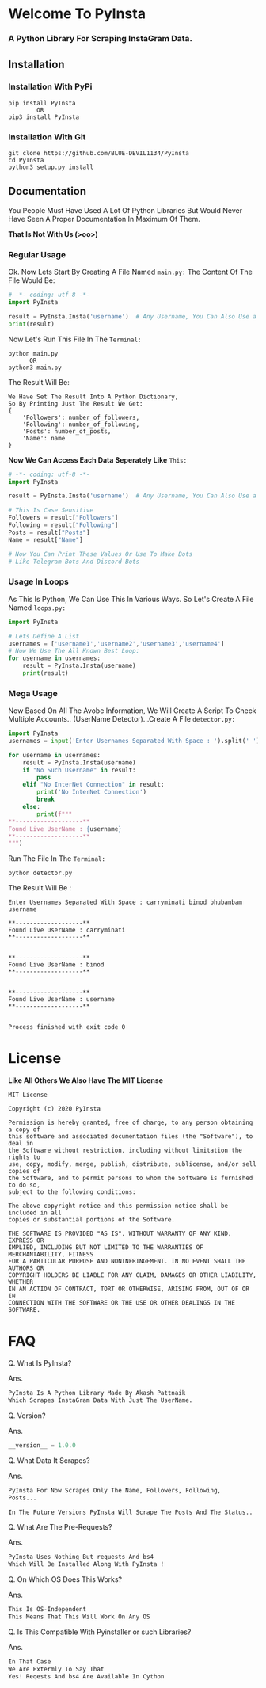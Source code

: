 #  Welcome To PyInsta
### A Python Library For Scraping InstaGram Data.

## Installation
### Installation With PyPi
```shell script
pip install PyInsta
        OR
pip3 install PyInsta
```
### Installation With Git
```shell script
git clone https://github.com/BLUE-DEVIL1134/PyInsta
cd PyInsta
python3 setup.py install
```

## Documentation
You People Must Have Used A Lot Of Python Libraries But Would Never
Have Seen A Proper Documentation In Maximum Of Them.

**That Is Not With Us (>oo>)**
### Regular Usage
Ok. Now Lets Start By Creating A File Named `main.py:`
The Content Of The File Would Be:
```python
# -*- coding: utf-8 -*-
import PyInsta

result = PyInsta.Insta('username')  # Any Username, You Can Also Use a Vriable
print(result)

```

Now Let's Run This File In The `Terminal:`
```commandline
python main.py
      OR
python3 main.py
```

The Result Will Be:
```shell script
We Have Set The Result Into A Python Dictionary,
So By Printing Just The Result We Get: 
{
    'Followers': number_of_followers,
    'Following': number_of_following,
    'Posts': number_of_posts,
    'Name': name
}
```

**Now We Can Access Each Data Seperately Like** `This:`

```python
# -*- coding: utf-8 -*-
import PyInsta

result = PyInsta.Insta('username')  # Any Username, You Can Also Use a Vriable

# This Is Case Sensitive
Followers = result["Followers"]
Following = result["Following"]
Posts = result["Posts"]
Name = result["Name"]

# Now You Can Print These Values Or Use To Make Bots
# Like Telegram Bots And Discord Bots
```

### Usage In Loops
As This Is Python, We Can Use This In Various Ways.
So Let's Create A File Named `loops.py:`
```python
import PyInsta

# Lets Define A List
usernames = ['username1','username2','username3','username4']
# Now We Use The All Known Best Loop:
for username in usernames:
    result = PyInsta.Insta(username)
    print(result)
```

### Mega Usage
Now Based On All The Avobe Information,
We Will Create A Script To Check Multiple 
Accounts.. (UserName Detector)...Create A File `detector.py:`
```python
import PyInsta
usernames = input('Enter Usernames Separated With Space : ').split(' ')

for username in usernames:
    result = PyInsta.Insta(username)
    if "No Such Username" in result:
        pass
    elif "No InterNet Connection" in result:
        print('No InterNet Connection')
        break
    else:
        print(f"""
**-------------------**
Found Live UserName : {username}
**-------------------**
""")
```

Run The File In The `Terminal:`
```commandline
python detector.py
```

The Result Will Be :
```commandline
Enter Usernames Separated With Space : carryminati binod bhubanbam username

**-------------------**
Found Live UserName : carryminati
**-------------------**


**-------------------**
Found Live UserName : binod
**-------------------**


**-------------------**
Found Live UserName : username
**-------------------**


Process finished with exit code 0

```

# License
**Like All Others We Also Have The MIT License**

```shell script
MIT License

Copyright (c) 2020 PyInsta

Permission is hereby granted, free of charge, to any person obtaining a copy of
this software and associated documentation files (the "Software"), to deal in
the Software without restriction, including without limitation the rights to
use, copy, modify, merge, publish, distribute, sublicense, and/or sell copies of
the Software, and to permit persons to whom the Software is furnished to do so,
subject to the following conditions:

The above copyright notice and this permission notice shall be included in all
copies or substantial portions of the Software.

THE SOFTWARE IS PROVIDED "AS IS", WITHOUT WARRANTY OF ANY KIND, EXPRESS OR
IMPLIED, INCLUDING BUT NOT LIMITED TO THE WARRANTIES OF MERCHANTABILITY, FITNESS
FOR A PARTICULAR PURPOSE AND NONINFRINGEMENT. IN NO EVENT SHALL THE AUTHORS OR
COPYRIGHT HOLDERS BE LIABLE FOR ANY CLAIM, DAMAGES OR OTHER LIABILITY, WHETHER
IN AN ACTION OF CONTRACT, TORT OR OTHERWISE, ARISING FROM, OUT OF OR IN
CONNECTION WITH THE SOFTWARE OR THE USE OR OTHER DEALINGS IN THE SOFTWARE.
```
# FAQ
Q. What Is PyInsta?

Ans.
```py
PyInsta Is A Python Library Made By Akash Pattnaik
Which Scrapes InstaGram Data With Just The UserName.
```
Q. Version?

Ans. 
```py
__version__ = 1.0.0
```

Q. What Data It Scrapes?

Ans.
```py
PyInsta For Now Scrapes Only The Name, Followers, Following,
Posts...

In The Future Versions PyInsta Will Scrape The Posts And The Status..
```

Q. What Are The Pre-Requests?

Ans.
```py
PyInsta Uses Nothing But requests And bs4
Which Will Be Installed Along With PyInsta !
```

Q. On Which OS Does This Works?

Ans.
```py
This Is OS-Independent
This Means That This Will Work On Any OS
```

Q. Is This Compatible With Pyinstaller or such Libraries?

Ans.
```py
In That Case
We Are Extermly To Say That
Yes! Reqests And bs4 Are Available In Cython
```
